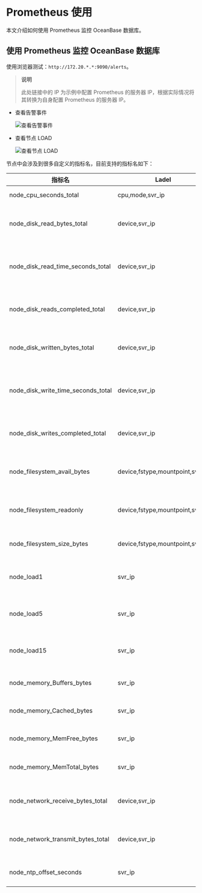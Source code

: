 # Prometheus 使用

本文介绍如何使用 Prometheus 监控 OceanBase 数据库。

## 使用 Prometheus 监控 OceanBase 数据库

使用浏览器测试：`http://172.20.*.*:9090/alerts`。

>**说明**
>
>此处链接中的 IP 为示例中配置 Prometheus 的服务器 IP，根据实际情况将其转换为自身配置 Prometheus 的服务器 IP。

* 查看告警事件

    ![查看告警事件](https://obbusiness-private.oss-cn-shanghai.aliyuncs.com/doc/img/observer/V3.1.3/zh-CN/operation-and-maintenance-management/administrator-guide-monitoring-and-alerts/use-prometheus-to-monitor-databases.md/2.%E6%9F%A5%E7%9C%8B%E5%91%8A%E8%AD%A6%E4%BA%8B%E4%BB%B6.png)

* 查看节点 LOAD

     ![查看节点 LOAD](https://obbusiness-private.oss-cn-shanghai.aliyuncs.com/doc/img/observer/V3.1.3/zh-CN/operation-and-maintenance-management/administrator-guide-monitoring-and-alerts/use-prometheus-to-monitor-databases.md/2.%E6%9F%A5%E7%9C%8B%E8%8A%82%E7%82%B9LOAD.png)

节点中会涉及到很多自定义的指标名，目前支持的指标名如下：

| 指标名 | Ladel | 描述 | 类型 |
| --- | --- | --- | --- |
| node_cpu_seconds_total | cpu,mode,svr_ip | CPU 时间 | counter |
| node_disk_read_bytes_total | device,svr_ip | 磁盘读取字节数 | counter |
| node_disk_read_time_seconds_total | device,svr_ip | 磁盘读取消耗总时间 | counter |
| node_disk_reads_completed_total | device,svr_ip | 磁盘读取完成次数 | counter |
| node_disk_written_bytes_total | device,svr_ip | 磁盘写入字节数 | counter |
| node_disk_write_time_seconds_total | device,svr_ip | 磁盘写入消耗总时间 | counter |
| node_disk_writes_completed_total | device,svr_ip | 磁盘写入完成次数 | counter |
| node_filesystem_avail_bytes | device,fstype,mountpoint,svr_ip | 文件系统可用大小 | gauge |
| node_filesystem_readonly | device,fstype,mountpoint,svr_ip | 文件系统是否只读 | gauge |
| node_filesystem_size_bytes | device,fstype,mountpoint,svr_ip | 文件系统大小 | gauge |
| node_load1 | svr_ip | 1 分钟平均 load | gauge |
| node_load5 | svr_ip | 5 分钟平均 load | gauge |
| node_load15 | svr_ip | 15 分钟平均 load | gauge |
| node_memory_Buffers_bytes | svr_ip | 内存 buffer 大小 | gauge |
| node_memory_Cached_bytes | svr_ip | 内存 cache 大小 | gauge |
| node_memory_MemFree_bytes | svr_ip | 内存 free 大小 | gauge |
| node_memory_MemTotal_bytes | svr_ip | 内存总大小 | gauge |
| node_network_receive_bytes_total | device,svr_ip | 网络接受总字节数 | counter |
| node_network_transmit_bytes_total | device,svr_ip | 网络发送总字节数 | counter |
| node_ntp_offset_seconds | svr_ip | NTP 时钟偏移 |  |
